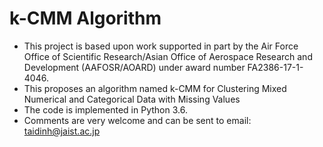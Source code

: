 # k-CMM Algorithm
- This project is based upon work supported in part by the Air Force Office of Scientific Research/Asian Office of Aerospace Research and Development (AAFOSR/AOARD) under award number FA2386-17-1-4046.
- This proposes an algorithm named k-CMM for Clustering Mixed Numerical and Categorical Data with Missing Values
- The code is implemented in Python 3.6.
- Comments are very welcome and can be sent to email: taidinh@jaist.ac.jp

